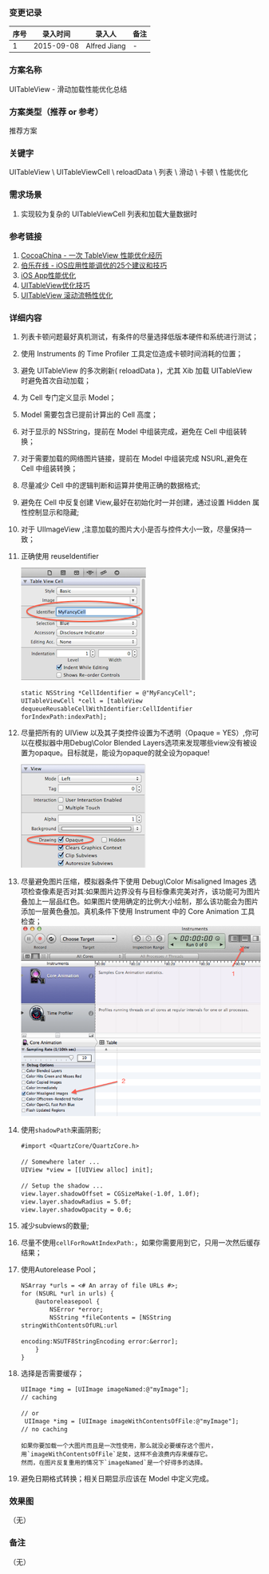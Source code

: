 ### 变更记录
| 序号 | 录入时间 | 录入人 | 备注 |
| -- | -- | -- | -- |
| 1 | 2015-09-08 | Alfred Jiang | - |

### 方案名称
UITableView - 滑动加载性能优化总结

### 方案类型（推荐 or 参考）
推荐方案

### 关键字
UITableView \ UITableViewCell \ reloadData \ 列表 \ 滑动 \ 卡顿 \ 性能优化

### 需求场景
1. 实现较为复杂的 UITableViewCell 列表和加载大量数据时

### 参考链接
1. [CocoaChina - 一次 TableView 性能优化经历](http://www.cocoachina.com/ios/20150906/13212.html)
2. [伯乐在线 - iOS应用性能调优的25个建议和技巧](http://blog.jobbole.com/37984/)
3. [iOS App性能优化](http://www.hrchen.com/2013/05/performance-with-instruments/)
4. [UITableView优化技巧](http://longxdragon.github.io/2015/05/26/UITableView优化技巧/)
5. [UITableView 滚动流畅性优化](http://blog.cocoabit.com/2014-02-09-uitableview-gun-dong-liu-cheng-xing-you-hua/)

### 详细内容

1. 列表卡顿问题最好真机测试，有条件的尽量选择低版本硬件和系统进行测试；
2. 使用 Instruments 的 Time Profiler 工具定位造成卡顿时间消耗的位置；
3. 避免 UITableView 的多次刷新( reloadData )，尤其 Xib 加载 UITableView 时避免首次自动加载；
4. 为 Cell 专门定义显示 Model；
5. Model 需要包含已提前计算出的 Cell 高度；
6. 对于显示的 NSString，提前在 Model 中组装完成，避免在 Cell 中组装转换；
7. 对于需要加载的网络图片链接，提前在 Model 中组装完成 NSURL,避免在 Cell 中组装转换；
8. 尽量减少 Cell 中的逻辑判断和运算并使用正确的数据格式;
9. 避免在 Cell 中反复创建 View,最好在初始化时一并创建，通过设置 Hidden 属性控制显示和隐藏;
10. 对于 UIImageView ,注意加载的图片大小是否与控件大小一致，尽量保持一致；
11. 正确使用 reuseIdentifier 

    ![image](images/ReuseIdentifier.png)

        static NSString *CellIdentifier = @"MyFancyCell";
        UITableViewCell *cell = [tableView dequeueReusableCellWithIdentifier:CellIdentifier forIndexPath:indexPath];
        
12. 尽量把所有的 UIView 以及其子类控件设置为不透明（Opaque = YES）,你可以在模拟器中用Debug\Color Blended Layers选项来发现哪些view没有被设置为opaque。目标就是，能设为opaque的就全设为opaque!
    
    ![](images/Opaque.png)

13. 尽量避免图片压缩，模拟器条件下使用 Debug\Color Misaligned Images 选项检查像素是否对其:如果图片边界没有与目标像素完美对齐，该功能可为图片叠加上一层品红色。如果图片使用确定的比例大小绘制，那么该功能会为图片添加一层黄色叠加。真机条件下使用 Instrument 中的 Core Animation 工具检查；
    ![](images/misalignedImages.png)

14. 使用`shadowPath`来画阴影;

        #import <QuartzCore/QuartzCore.h>
 
        // Somewhere later ...
        UIView *view = [[UIView alloc] init];
         
        // Setup the shadow ...
        view.layer.shadowOffset = CGSizeMake(-1.0f, 1.0f);
        view.layer.shadowRadius = 5.0f;
        view.layer.shadowOpacity = 0.6;
15. 减少subviews的数量;
16. 尽量不使用`cellForRowAtIndexPath:`，如果你需要用到它，只用一次然后缓存结果；
17. 使用Autorelease Pool；

        NSArray *urls = <# An array of file URLs #>;
        for (NSURL *url in urls) {
            @autoreleasepool {
                NSError *error;
                NSString *fileContents = [NSString stringWithContentsOfURL:url
                                                 encoding:NSUTF8StringEncoding error:&error];
            }
        }

18. 选择是否需要缓存；

        UIImage *img = [UIImage imageNamed:@"myImage"]; 
        // caching
         
        // or
         UIImage *img = [UIImage imageWithContentsOfFile:@"myImage"]; 
        // no caching
        
        如果你要加载一个大图片而且是一次性使用，那么就没必要缓存这个图片，
        用`imageWithContentsOfFile`足矣，这样不会浪费内存来缓存它。
        然而，在图片反复重用的情况下`imageNamed`是一个好得多的选择。

19. 避免日期格式转换；相关日期显示应该在 Model 中定义完成。

### 效果图
（无）

### 备注
（无）